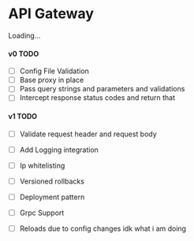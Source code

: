 # API Gateway
Loading...

#### v0 TODO
- [ ] Config File Validation
- [ ] Base proxy in place
- [ ] Pass query strings and parameters and validations
- [ ] Intercept response status codes and return that

#### v1 TODO
- [ ] Validate request header and request body
- [ ] Add Logging integration
- [ ] Ip whitelisting
- [ ] Versioned rollbacks
- [ ] Deployment pattern
- [ ] Grpc Support
- [ ] Reloads due to config changes idk what i am doing

      
